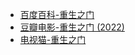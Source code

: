 - [百度百科-重生之门](https://baike.baidu.com/item/%E9%87%8D%E7%94%9F%E4%B9%8B%E9%97%A8/56039594)
- [豆瓣电影-重生之门 (2022)](https://movie.douban.com/subject/35359490/)
- [电视猫-重生之门](https://www.tvmao.com/drama/YGRiY2sl)

